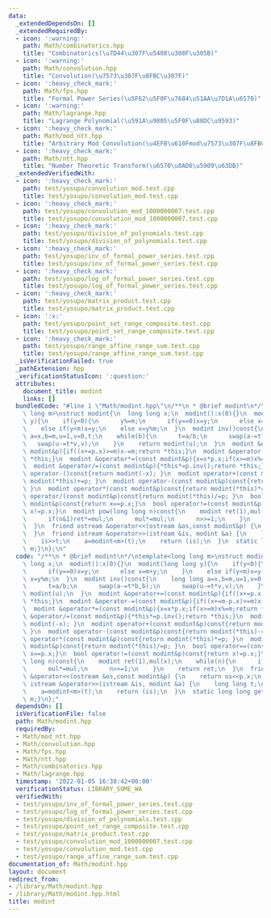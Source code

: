 ```yaml
---
data:
  _extendedDependsOn: []
  _extendedRequiredBy:
  - icon: ':warning:'
    path: Math/combinatorics.hpp
    title: "Combinatorics(\u7D44\u307F\u5408\u308F\u305B)"
  - icon: ':warning:'
    path: Math/convolution.hpp
    title: "Convolution(\u7573\u307F\u8FBC\u307F)"
  - icon: ':heavy_check_mark:'
    path: Math/fps.hpp
    title: "Formal Power Series(\u5F62\u5F0F\u7684\u51AA\u7D1A\u6570)"
  - icon: ':warning:'
    path: Math/lagrange.hpp
    title: "Lagrange Polynomial(\u591A\u9805\u5F0F\u88DC\u9593)"
  - icon: ':heavy_check_mark:'
    path: Math/mod_ntt.hpp
    title: "Arbitrary Mod Convolution(\u4EFB\u610Fmod\u7573\u307F\u8FBC\u307F)"
  - icon: ':heavy_check_mark:'
    path: Math/ntt.hpp
    title: "Number Theoretic Transform(\u6570\u8AD6\u5909\u63DB)"
  _extendedVerifiedWith:
  - icon: ':heavy_check_mark:'
    path: test/yosupo/convolution_mod.test.cpp
    title: test/yosupo/convolution_mod.test.cpp
  - icon: ':heavy_check_mark:'
    path: test/yosupo/convolution_mod_1000000007.test.cpp
    title: test/yosupo/convolution_mod_1000000007.test.cpp
  - icon: ':heavy_check_mark:'
    path: test/yosupo/division_of_polynomials.test.cpp
    title: test/yosupo/division_of_polynomials.test.cpp
  - icon: ':heavy_check_mark:'
    path: test/yosupo/inv_of_formal_power_series.test.cpp
    title: test/yosupo/inv_of_formal_power_series.test.cpp
  - icon: ':heavy_check_mark:'
    path: test/yosupo/log_of_formal_power_series.test.cpp
    title: test/yosupo/log_of_formal_power_series.test.cpp
  - icon: ':heavy_check_mark:'
    path: test/yosupo/matrix_product.test.cpp
    title: test/yosupo/matrix_product.test.cpp
  - icon: ':x:'
    path: test/yosupo/point_set_range_composite.test.cpp
    title: test/yosupo/point_set_range_composite.test.cpp
  - icon: ':heavy_check_mark:'
    path: test/yosupo/range_affine_range_sum.test.cpp
    title: test/yosupo/range_affine_range_sum.test.cpp
  _isVerificationFailed: true
  _pathExtension: hpp
  _verificationStatusIcon: ':question:'
  attributes:
    document_title: modint
    links: []
  bundledCode: "#line 1 \"Math/modint.hpp\"\n/**\n * @brief modint\n*/\ntemplate<long\
    \ long m>\nstruct modint{\n  long long x;\n  modint():x(0){}\n  modint(long long\
    \ y){\n    if(y<0){\n      y%=m;\n      if(y==0)x=y;\n      else x=m+y;\n    }\n\
    \    else if(y<m)x=y;\n    else x=y%m;\n  }\n  modint inv()const{\n    long long\
    \ a=x,b=m,u=1,v=0,t;\n    while(b){\n      t=a/b;\n      swap(a-=t*b,b);\n   \
    \   swap(u-=t*v,v);\n    }\n    return modint(u);\n  }\n  modint &operator+=(const\
    \ modint&p){if((x+=p.x)>=m)x-=m;return *this;}\n  modint &operator-=(const modint&p){if((x+=m-p.x)>=m)x-=m;return\
    \ *this;}\n  modint &operator*=(const modint&p){x=x*p.x;if(x>=m)x%=m;return *this;}\n\
    \  modint &operator/=(const modint&p){*this*=p.inv();return *this;}\n  modint\
    \ operator-()const{return modint(-x); }\n  modint operator+(const modint&p)const{return\
    \ modint(*this)+=p; }\n  modint operator-(const modint&p)const{return modint(*this)-=p;\
    \ }\n  modint operator*(const modint&p)const{return modint(*this)*=p; }\n  modint\
    \ operator/(const modint&p)const{return modint(*this)/=p; }\n  bool operator==(const\
    \ modint&p)const{return x==p.x;}\n  bool operator!=(const modint&p)const{return\
    \ x!=p.x;}\n  modint pow(long long n)const{\n    modint ret(1),mul(x);\n    while(n){\n\
    \      if(n&1)ret*=mul;\n      mul*=mul;\n      n>>=1;\n    }\n    return ret;\n\
    \  }\n  friend ostream &operator<<(ostream &os,const modint&p) {\n    return os<<p.x;\n\
    \  }\n  friend istream &operator>>(istream &is, modint &a) {\n    long long t;\n\
    \    is>>t;\n    a=modint<m>(t);\n    return (is);\n  }\n  static long long get_mod(){return\
    \ m;}\n};\n"
  code: "/**\n * @brief modint\n*/\ntemplate<long long m>\nstruct modint{\n  long\
    \ long x;\n  modint():x(0){}\n  modint(long long y){\n    if(y<0){\n      y%=m;\n\
    \      if(y==0)x=y;\n      else x=m+y;\n    }\n    else if(y<m)x=y;\n    else\
    \ x=y%m;\n  }\n  modint inv()const{\n    long long a=x,b=m,u=1,v=0,t;\n    while(b){\n\
    \      t=a/b;\n      swap(a-=t*b,b);\n      swap(u-=t*v,v);\n    }\n    return\
    \ modint(u);\n  }\n  modint &operator+=(const modint&p){if((x+=p.x)>=m)x-=m;return\
    \ *this;}\n  modint &operator-=(const modint&p){if((x+=m-p.x)>=m)x-=m;return *this;}\n\
    \  modint &operator*=(const modint&p){x=x*p.x;if(x>=m)x%=m;return *this;}\n  modint\
    \ &operator/=(const modint&p){*this*=p.inv();return *this;}\n  modint operator-()const{return\
    \ modint(-x); }\n  modint operator+(const modint&p)const{return modint(*this)+=p;\
    \ }\n  modint operator-(const modint&p)const{return modint(*this)-=p; }\n  modint\
    \ operator*(const modint&p)const{return modint(*this)*=p; }\n  modint operator/(const\
    \ modint&p)const{return modint(*this)/=p; }\n  bool operator==(const modint&p)const{return\
    \ x==p.x;}\n  bool operator!=(const modint&p)const{return x!=p.x;}\n  modint pow(long\
    \ long n)const{\n    modint ret(1),mul(x);\n    while(n){\n      if(n&1)ret*=mul;\n\
    \      mul*=mul;\n      n>>=1;\n    }\n    return ret;\n  }\n  friend ostream\
    \ &operator<<(ostream &os,const modint&p) {\n    return os<<p.x;\n  }\n  friend\
    \ istream &operator>>(istream &is, modint &a) {\n    long long t;\n    is>>t;\n\
    \    a=modint<m>(t);\n    return (is);\n  }\n  static long long get_mod(){return\
    \ m;}\n};"
  dependsOn: []
  isVerificationFile: false
  path: Math/modint.hpp
  requiredBy:
  - Math/mod_ntt.hpp
  - Math/convolution.hpp
  - Math/fps.hpp
  - Math/ntt.hpp
  - Math/combinatorics.hpp
  - Math/lagrange.hpp
  timestamp: '2022-01-05 16:38:42+00:00'
  verificationStatus: LIBRARY_SOME_WA
  verifiedWith:
  - test/yosupo/inv_of_formal_power_series.test.cpp
  - test/yosupo/log_of_formal_power_series.test.cpp
  - test/yosupo/division_of_polynomials.test.cpp
  - test/yosupo/point_set_range_composite.test.cpp
  - test/yosupo/matrix_product.test.cpp
  - test/yosupo/convolution_mod_1000000007.test.cpp
  - test/yosupo/convolution_mod.test.cpp
  - test/yosupo/range_affine_range_sum.test.cpp
documentation_of: Math/modint.hpp
layout: document
redirect_from:
- /library/Math/modint.hpp
- /library/Math/modint.hpp.html
title: modint
---
```

